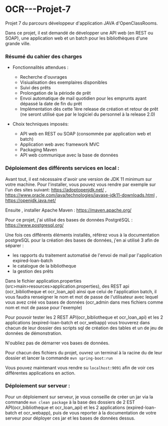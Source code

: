# OCR---Projet-7

Projet 7 du parcours développeur d'application JAVA d'OpenClassRooms.

Dans ce projet, il est demandé de développer une API web (en REST ou SOAP), une application web et un batch pour les bibliothèques d'une grande ville.

### Résumé du cahier des charges

* Fonctionnalités attendues :
  * Recherche d'ouvrages
  * Visiualisation des exemplaires disponibles
  * Suivi des prêts
  * Prolongation de la période de prêt
  * Envoi automatique de mail quotidien pour les emprunts ayant dépassé la date de fin du prêt
  * Implémentation dès cette 1ère release de création et retour de prêt (ne seront utilisé que par le logiciel du personnel à la release 2.0)
  
* Choix techniques imposés:
  * API web en REST ou SOAP (consommée par application web et batch)
  * Application web avec framework MVC
  * Packaging Maven
  * API web communique avec la base de données
  

### Déploiement des différents services en local :

Avant tout, il est nécessaire d'avoir une version de JDK 11 minimum sur votre machine. Pour l'installer, vous pouvez vous rendre par exemple sur l'un des sites suivant: https://adoptopenjdk.net/  ,  https://www.oracle.com/java/technologies/javase-jdk11-downloads.html ,  https://openjdk.java.net/
    
Ensuite , installer Apache Maven : https://maven.apache.org/

Pour ce projet, j'ai utilisé des bases de données PostgréSQL : https://www.postgresql.org/

Une fois ces différents éléments installés, référez vous à la documentation postgreSQL pour la création des bases de données, j'en ai utilisé 3 afin de séparer :
  * les rapports du traitement automatisé de l'envoi de mail par l'application expired-loan-batch
  * le catalogue de la bibliotheque
  * la gestion des prêts
  
Dans le fichier application.properties (src>main>resources>application.properties), des REST api (ocr_bibliotheque et ocr_loan_api) ainsi que celui de l'application batch, il vous faudra renseigner le nom et mot de passe de l'utilisateur avec lequel vous avez créé vos bases de données (ocr_admin dans mes fichiers comme nom et mot de passe pour l'exemple)

Pour pouvoir tester les 2 REST API(ocr_bibliotheque et ocr_loan_api) et les 2 applications (expired-loan-batch et ocr_webapp) vous trouverez dans chacun de leur dossier des scripts sql de création des tables et un de jeu de données de démonstration.

N'oubliez pas de démarrer vos bases de données.

Pour chacun des fichiers du projet, ouvrez un terminal à la racine du de leur dossier et lancer la commande `mvn spring-boot:run` 

Vous pouvez maintenant vous rendre su `localhost:9091` afin de voir ces différentes applications en action.

### Déploiement sur serveur :

Pour un déploiement sur serveur, je vous conseille de créer un jar via la commande `mvn clean package` à la base des dossiers de 2 EST API(ocr_bibliotheque et ocr_loan_api) et les 2 applications (expired-loan-batch et ocr_webapp), puis de vous reporter à la documentation de votre serveur pour déployer ces jar et les bases de données dessus.
